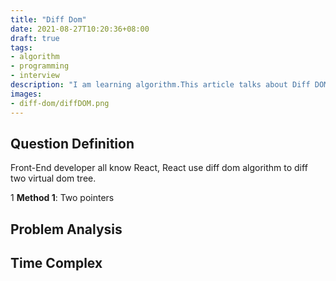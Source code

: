 ```yaml
---
title: "Diff Dom"
date: 2021-08-27T10:20:36+08:00
draft: true
tags:
- algorithm
- programming
- interview
description: "I am learning algorithm.This article talks about Diff DOM algorithm."
images:
- diff-dom/diffDOM.png
---
```

## Question Definition

Front-End developer all know React, React use diff dom algorithm to diff two virtual dom tree.

1 **Method 1**: Two pointers
  
## Problem Analysis

## Time Complex
